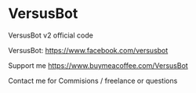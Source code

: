 # VersusBot
VersusBot v2 official code

VersusBot: https://www.facebook.com/versusbot

Support me https://www.buymeacoffee.com/VersusBot


Contact me for Commisions / freelance or questions

